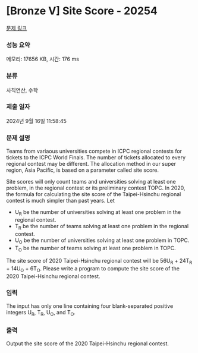 # [Bronze V] Site Score - 20254 

[문제 링크](https://www.acmicpc.net/problem/20254) 

### 성능 요약

메모리: 17656 KB, 시간: 176 ms

### 분류

사칙연산, 수학

### 제출 일자

2024년 9월 16일 11:58:45

### 문제 설명

<p>Teams from variaous universities compete in ICPC regional contests for tickets to the ICPC World Finals. The number of tickets allocated to every regional contest may be different. The allocation method in our super region, Asia Pacific, is based on a parameter called site score.</p>

<p>Site scores will only count teams and universities solving at least one problem, in the regional contest or its preliminary contest TOPC. In 2020, the formula for calculating the site score of the Taipei-Hsinchu regional contest is much simpler than past years. Let</p>

<ul>
	<li>U<sub>R</sub> be the number of universities solving at least one problem in the regional contest.</li>
	<li>T<sub>R</sub> be the number of teams solving at least one problem in the regional contest.</li>
	<li>U<sub>O</sub> be the number of universities solving at least one problem in TOPC.</li>
	<li>T<sub>O</sub> be the number of teams solving at least one problem in TOPC.</li>
</ul>

<p>The site score of 2020 Taipei-Hsinchu regional contest will be 56U<sub>R</sub> + 24T<sub>R</sub> + 14U<sub>O</sub> + 6T<sub>O</sub>. Please write a program to compute the site score of the 2020 Taipei-Hsinchu regional contest.</p>

### 입력 

 <p>The input has only one line containing four blank-separated positive integers U<sub>R</sub>, T<sub>R</sub>, U<sub>O</sub>, and T<sub>O</sub>.</p>

### 출력 

 <p>Output the site score of the 2020 Taipei-Hsinchu regional contest.</p>

